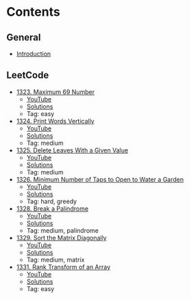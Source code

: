 # Contents

## General

  - [Introduction](https://www.youtube.com/watch?v=pQS-6RwSB6A "Introduction")


## LeetCode
  - [1323. Maximum 69 Number](https://leetcode.com/problems/maximum-69-number/ "1323. Maximum 69 Number")
    - [YouTube](https://www.youtube.com/watch?v=2548yA1Re78 "YouTube")
	- [Solutions](https://github.com/bluedawnstar/youtube/blob/master/leetcode/1323%2C%20Maximum%2069%20Number.cpp "Solutions")
    - Tag: easy
  - [1324. Print Words Vertically](https://leetcode.com/problems/print-words-vertically/ "1324. Print Words Vertically")
    - [YouTube](https://youtu.be/XQvrEIJcbQY "YouTube")
	- [Solutions](https://github.com/bluedawnstar/youtube/blob/master/leetcode/1324%2C%20Print%20Words%20Vertically.cpp "Solutions")
    - Tag: medium
  - [1325. Delete Leaves With a Given Value](https://leetcode.com/problems/delete-leaves-with-a-given-value/ "1325. Delete Leaves With a Given Value")
    - [YouTube](https://youtu.be/bRcL2SbAcZA "YouTube")
	- [Solutions](https://github.com/bluedawnstar/youtube/blob/master/leetcode/1325%2C%20Delete%20Leaves%20With%20a%20Given%20Value.cpp "Solutions")
    - Tag: medium
  - [1326. Minimum Number of Taps to Open to Water a Garden](https://leetcode.com/problems/minimum-number-of-taps-to-open-to-water-a-garden/ "1326. Minimum Number of Taps to Open to Water a Garden")
    - [YouTube](https://youtu.be/C-JlG52DQOs "YouTube")
	- [Solutions](https://github.com/bluedawnstar/youtube/blob/master/leetcode/1326%2C%20Minimum%20Number%20of%20Taps%20to%20Open%20to%20Water%20a%20Garden.cpp "Solutions")
    - Tag: hard, greedy
  - [1328. Break a Palindrome](https://leetcode.com/problems/break-a-palindrome/ "1328. Break a Palindrome")
    - [YouTube](https://youtu.be/UwaoswYb5bk "YouTube")
	- [Solutions](https://github.com/bluedawnstar/youtube/blob/master/leetcode/1328%2C%20Break%20a%20Palindrome.cpp "Solutions")
    - Tag: medium, palindrome
  - [1329. Sort the Matrix Diagonally](https://leetcode.com/problems/sort-the-matrix-diagonally/ "1329. Sort the Matrix Diagonally")
    - [YouTube](https://youtu.be/gJA2ykdVmEE "YouTube")
	- [Solutions](https://github.com/bluedawnstar/youtube/blob/master/leetcode/1329%2C%20Sort%20the%20Matrix%20Diagonally.cpp "Solutions")
    - Tag: medium, matrix
  - [1331. Rank Transform of an Array](https://leetcode.com/problems/rank-transform-of-an-array/ "1331. Rank Transform of an Array")
    - [YouTube](https://youtu.be/9HbSAjJfG6g "YouTube")
	- [Solutions](https://github.com/bluedawnstar/youtube/blob/master/leetcode/1331%2C%20Rank%20Transform%20of%20an%20Array.cpp "Solutions")
    - Tag: easy
